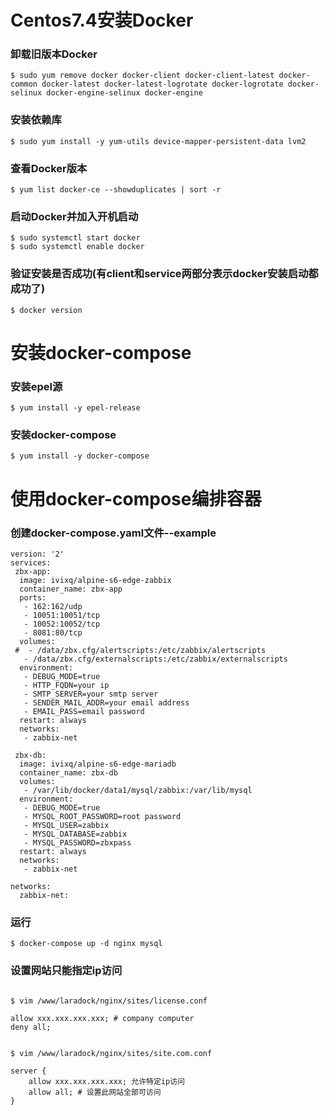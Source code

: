 # Centos7.4安装Docker

### 卸载旧版本Docker    

```shell           
$ sudo yum remove docker docker-client docker-client-latest docker-common docker-latest docker-latest-logrotate docker-logrotate docker-selinux docker-engine-selinux docker-engine
```


### 安装依赖库

```shell           
$ sudo yum install -y yum-utils device-mapper-persistent-data lvm2             
```


### 查看Docker版本

```shell
$ yum list docker-ce --showduplicates | sort -r
```

### 启动Docker并加入开机启动

```shell
$ sudo systemctl start docker
$ sudo systemctl enable docker
```

### 验证安装是否成功(有client和service两部分表示docker安装启动都成功了)

```shell
$ docker version
```


# 安装docker-compose

### 安装epel源
```shell
$ yum install -y epel-release
```

### 安装docker-compose
```shell
$ yum install -y docker-compose
```

# 使用docker-compose编排容器

### 创建docker-compose.yaml文件--example

```shell
version: '2'
services:
 zbx-app:
  image: ivixq/alpine-s6-edge-zabbix
  container_name: zbx-app
  ports:
   - 162:162/udp
   - 10051:10051/tcp
   - 10052:10052/tcp
   - 8081:80/tcp
  volumes:
 #  - /data/zbx.cfg/alertscripts:/etc/zabbix/alertscripts
   - /data/zbx.cfg/externalscripts:/etc/zabbix/externalscripts
  environment:
   - DEBUG_MODE=true
   - HTTP_FQDN=your ip
   - SMTP_SERVER=your smtp server
   - SENDER_MAIL_ADDR=your email address
   - EMAIL_PASS=email password
  restart: always
  networks:
   - zabbix-net
 
 zbx-db:
  image: ivixq/alpine-s6-edge-mariadb
  container_name: zbx-db
  volumes:
   - /var/lib/docker/data1/mysql/zabbix:/var/lib/mysql
  environment:
   - DEBUG_MODE=true
   - MYSQL_ROOT_PASSWORD=root password
   - MYSQL_USER=zabbix
   - MYSQL_DATABASE=zabbix
   - MYSQL_PASSWORD=zbxpass
  restart: always
  networks:
   - zabbix-net
 
networks:
  zabbix-net:
```

### 运行

```shell
$ docker-compose up -d nginx mysql
```

### 设置网站只能指定ip访问

```shell

$ vim /www/laradock/nginx/sites/license.conf

allow xxx.xxx.xxx.xxx; # company computer
deny all;


$ vim /www/laradock/nginx/sites/site.com.conf

server {
	allow xxx.xxx.xxx.xxx; 允许特定ip访问
	allow all; # 设置此网站全部可访问
}
```
